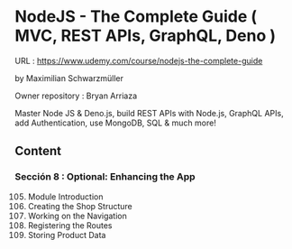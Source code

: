 # NodeJS - The Complete Guide ( MVC, REST APIs, GraphQL, Deno )

URL : https://www.udemy.com/course/nodejs-the-complete-guide

by Maximilian Schwarzmüller

Owner repository : Bryan Arriaza

Master Node JS & Deno.js, build REST APIs with Node.js, GraphQL APIs, add Authentication, use MongoDB, SQL & much more!

## Content

### Sección 8 : Optional: Enhancing the App

105. Module Introduction
106. Creating the Shop Structure
107. Working on the Navigation
108. Registering the Routes
109. Storing Product Data
